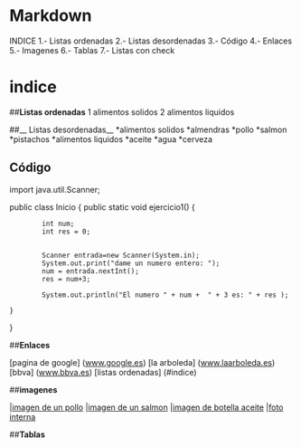 # Markdown
INDICE
1.- Listas ordenadas
2.- Listas desordenadas
3.- Código
4.- Enlaces
5.- Imagenes
6.- Tablas
7.- Listas con check
# **indice**

##__Listas ordenadas__
1 alimentos solidos
2 alimentos liquidos

##__ Listas desordenadas__
*alimentos solidos 
    *almendras
    *pollo
    *salmon
    *pistachos
*alimentos liquidos
    *aceite
    *agua
    *cerveza

## __Código__
import java.util.Scanner;

public class Inicio {
    public static void ejercicio1() {

			int num;
			int res = 0;
			
					
			Scanner entrada=new Scanner(System.in);
			System.out.print("dame un numero entero: ");
			num = entrada.nextInt();
			res = num+3;
			
			System.out.println("El numero " + num +  " + 3 es: " + res );	

	}
}
 
##__Enlaces__

  [pagina de google] (www.google.es)
  [la arboleda] (www.laarboleda.es)
  [bbva] (www.bbva.es)
  [listas ordenadas] (#indice)


##__imagenes__

|[imagen de un pollo](http://c.files.bbci.co.uk/12C50/production/_103908867_pollo.jpg)
|[imagen de un salmon](https://www.gastronomiavasca.net/uploads/image/file/3268/salmon.jpg)
|[imagen de botella aceite](https://img.freepik.com/fotos-premium/aceite-cocina-botella-plastico-blanco_35712-553.jpg?w=2000)
|[foto interna](C:\Users\jiavi\OneDrive\Escritorio\N)


##__Tablas__

  

